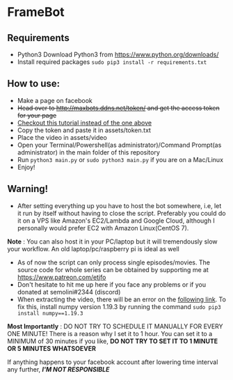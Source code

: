 # FrameBot

## Requirements
* Python3 Download Python3 from https://www.python.org/downloads/
* Install required packages `sudo pip3 install -r requirements.txt`

## How to use:
* Make a page on facebook
* ~~Head over to http://maxbots.ddns.net/token/ and get the access token for your page~~
* [Checkout this tutorial instead of the one above](generateToken.md)
* Copy the token and paste it in assets/token.txt
* Place the video in assets/video
* Open your Terminal/Powershell(as administrator)/Command Prompt(as administrator) in the main folder of this repository
* Run `python3 main.py` or `sudo python3 main.py` if you are on a Mac/Linux
* Enjoy!

## Warning!
* After setting everything up you have to host the bot somewhere, i.e, let it run by itself without having to close the script. Preferably you could do it on a VPS like Amazon's EC2/Lambda and Google Cloud, although I personally would prefer EC2 with Amazon Linux(CentOS 7).

**Note** : You can also host it in your PC/laptop but it will tremendously slow your workflow. An old laptop/pc/raspberry pi is ideal as well
* As of now the script can only process single episodes/movies. The source code for whole series can be obtained by supporting me at https://www.patreon.com/etjfo
* Don't hesitate to hit me up here if you face any problems or if you donated at semolini#2344 (discord)
* When extracting the video, there will be an error on the [following link](https://github.com/numpy/numpy/issues/16744). To fix this, install numpy version 1.19.3 by running the command `sudo pip3 install numpy==1.19.3`

**Most Importantly** : DO NOT TRY TO SCHEDULE IT MANUALLY FOR EVERY ONE MINUTE! There is a reason why I set it to 1 hour.
You can set it to a MINIMUM of 30 minutes if you like, **DO NOT TRY TO SET IT TO 1 MINUTE OR 5 MINUTES WHATSOEVER**

If anything happens to your facebook account after lowering time interval any further, ***I'M NOT RESPONSIBLE***
